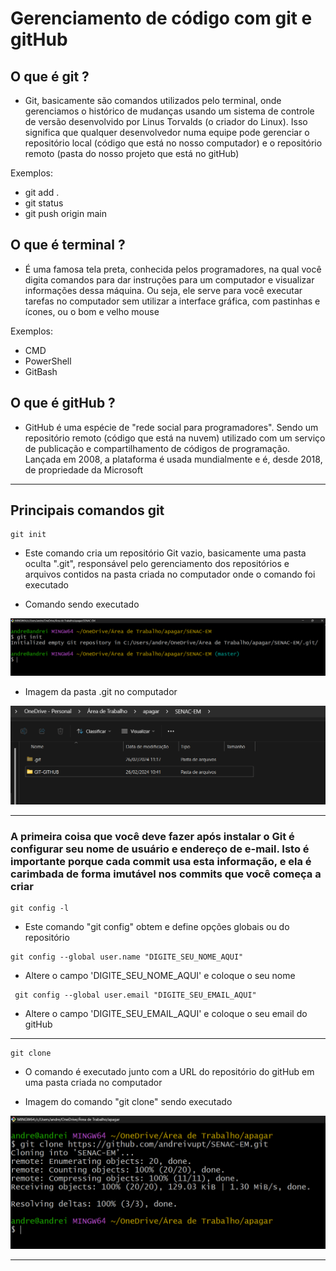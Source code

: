 # Gerenciamento de código com git e gitHub

## O que é git ?

* Git, basicamente são comandos utilizados pelo terminal, onde gerenciamos o histórico de mudanças usando um sistema de controle de versão desenvolvido por Linus Torvalds (o criador do Linux). Isso significa que qualquer desenvolvedor numa equipe pode gerenciar o repositório local (código que está no nosso computador) e o repositório remoto (pasta do nosso projeto que está no gitHub)

Exemplos:
* git add .
* git status
* git push origin main

## O que é terminal ?

* É uma famosa tela preta, conhecida pelos programadores, na qual você digita comandos para dar instruções para um computador e visualizar informações dessa máquina. Ou seja, ele serve para você executar tarefas no computador sem utilizar a interface gráfica, com pastinhas e ícones, ou o bom e velho mouse

Exemplos:
* CMD
* PowerShell
* GitBash

## O que é gitHub ?
* GitHub é uma espécie de "rede social para programadores". Sendo um repositório remoto (código que está na nuvem) utilizado com um serviço de publicação e compartilhamento de códigos de programação. Lançada em 2008, a plataforma é usada mundialmente e é, desde 2018, de propriedade da Microsoft

<hr>

## Principais comandos git

```
git init
```
* Este comando cria um repositório Git vazio, basicamente uma pasta oculta ".git", responsável pelo gerenciamento dos repositórios e arquivos contidos na pasta criada no computador onde o comando foi executado

* Comando sendo executado<p>
<img src="./img/git_init.png">

* Imagem da pasta .git no computador<p>
<img src="./img/repo_git.png">

<hr>

### A primeira coisa que você deve fazer após instalar o Git é configurar seu nome de usuário e endereço de e-mail. Isto é importante porque cada commit usa esta informação, e ela é carimbada de forma imutável nos commits que você começa a criar

```
git config -l
```
* Este comando "git config" obtem e define opções globais ou do repositório

```
git config --global user.name "DIGITE_SEU_NOME_AQUI"
```
* Altere o campo 'DIGITE_SEU_NOME_AQUI' e coloque o seu nome

```
 git config --global user.email "DIGITE_SEU_EMAIL_AQUI"
```
* Altere o campo 'DIGITE_SEU_EMAIL_AQUI' e coloque o seu email do gitHub

<hr>

```
git clone
```
* O comando é executado junto com a URL do repositório do gitHub em uma pasta criada no computador

* Imagem do comando "git clone" sendo executado
<img src="./img/git_clone.png">

<hr>


